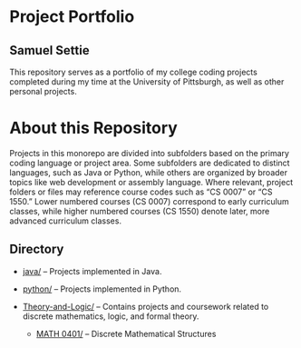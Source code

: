 # Project Portfolio 

## Samuel Settie

This repository serves as a portfolio of my college coding projects completed during my time at the University of Pittsburgh, as well as other personal projects.

# About this Repository

Projects in this monorepo are divided into subfolders based on the primary coding language or project area. Some subfolders are dedicated to distinct languages, such as Java or Python, while others are organized by broader topics like web development or assembly language. Where relevant, project folders or files may reference course codes such as “CS 0007” or “CS 1550.” Lower numbered courses (CS 0007) correspond to early curriculum classes, while higher numbered courses (CS 1550) denote later, more advanced curriculum classes.

## Directory

- [java/](java) – Projects implemented in Java.

- [python/](python) – Projects implemented in Python.

- [Theory-and-Logic/](Theory-and-Logic) – Contains projects and coursework related to discrete mathematics, logic, and formal theory.
  - [MATH 0401/](Theory-and-Logic/MATH%200401) – Discrete Mathematical Structures  
